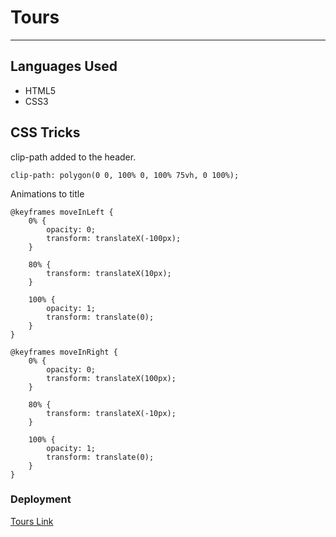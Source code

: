 # Tours
---


## Languages Used
- HTML5
- CSS3 

## CSS Tricks
clip-path added to the header. 
```
clip-path: polygon(0 0, 100% 0, 100% 75vh, 0 100%);
```
Animations to title
```
@keyframes moveInLeft {
    0% {
        opacity: 0;
        transform: translateX(-100px);
    }

    80% {
        transform: translateX(10px);
    }

    100% {
        opacity: 1;
        transform: translate(0);
    }
}

@keyframes moveInRight {
    0% {
        opacity: 0;
        transform: translateX(100px);
    }

    80% {
        transform: translateX(-10px);
    }

    100% {
        opacity: 1;
        transform: translate(0);
    }
}
```


### Deployment
[Tours Link](https://randyaajr.github.io/tours/)